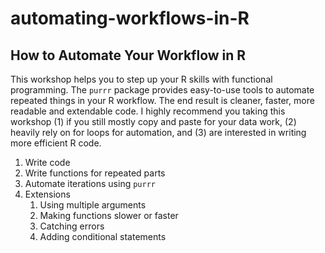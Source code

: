 # automating-workflows-in-R

## How to Automate Your Workflow in R

This workshop helps you to step up your R skills with functional programming. The `purrr` package provides easy-to-use tools to automate repeated things in your R workflow. The end result is cleaner, faster, more readable and extendable code. I highly recommend you taking this workshop (1) if you still mostly copy and paste for your data work, (2) heavily rely on for loops for automation, and (3) are interested in writing more efficient R code.  

1. Write code 
2. Write functions for repeated parts 
3. Automate iterations using `purrr`
4. Extensions
    1. Using multiple arguments 
    2. Making functions slower or faster 
    3. Catching errors 
    4. Adding conditional statements 
